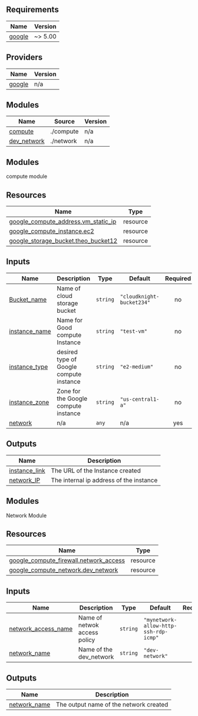 <!-- BEGIN_TF_DOCS -->
## Requirements

| Name | Version |
|------|---------|
| <a name="requirement_google"></a> [google](#requirement\_google) | ~> 5.00 |

## Providers

| Name | Version |
|------|---------|
| <a name="provider_google"></a> [google](#provider\_google) | n/a |


## Modules

| Name | Source | Version |
|------|--------|---------|
| <a name="module_compute"></a> [compute](#module\_compute) | ./compute | n/a |
| <a name="module_dev_network"></a> [dev\_network](#module\_dev\_network) | ./network | n/a |



## Modules

compute module 

## Resources

| Name | Type |
|------|------|
| [google_compute_address.vm_static_ip](https://registry.terraform.io/providers/hashicorp/google/latest/docs/resources/compute_address) | resource |
| [google_compute_instance.ec2](https://registry.terraform.io/providers/hashicorp/google/latest/docs/resources/compute_instance) | resource |
| [google_storage_bucket.theo_bucket12](https://registry.terraform.io/providers/hashicorp/google/latest/docs/resources/storage_bucket) | resource |

## Inputs

| Name | Description | Type | Default | Required |
|------|-------------|------|---------|:--------:|
| <a name="input_Bucket_name"></a> [Bucket\_name](#input\_Bucket\_name) | Name of cloud storage bucket | `string` | `"cloudknight-bucket234"` | no |
| <a name="input_instance_name"></a> [instance\_name](#input\_instance\_name) | Name for Good compute Instance | `string` | `"test-vm"` | no |
| <a name="input_instance_type"></a> [instance\_type](#input\_instance\_type) | desired type of Google compute instance | `string` | `"e2-medium"` | no |
| <a name="input_instance_zone"></a> [instance\_zone](#input\_instance\_zone) | Zone for the Google compute instance | `string` | `"us-central1-a"` | no |
| <a name="input_network"></a> [network](#input\_network) | n/a | `any` | n/a | yes |

## Outputs

| Name | Description |
|------|-------------|
| <a name="output_instance_link"></a> [instance\_link](#output\_instance\_link) | The URL of the Instance created |
| <a name="output_network_IP"></a> [network\_IP](#output\_network\_IP) | The internal ip address of the instance |


## Modules

Network Module

## Resources

| Name | Type |
|------|------|
| [google_compute_firewall.network_access](https://registry.terraform.io/providers/hashicorp/google/latest/docs/resources/compute_firewall) | resource |
| [google_compute_network.dev_network](https://registry.terraform.io/providers/hashicorp/google/latest/docs/resources/compute_network) | resource |

## Inputs

| Name | Description | Type | Default | Required |
|------|-------------|------|---------|:--------:|
| <a name="input_network_access_name"></a> [network\_access\_name](#input\_network\_access\_name) | Name of netwok access policy | `string` | `"mynetwork-allow-http-ssh-rdp-icmp"` | no |
| <a name="input_network_name"></a> [network\_name](#input\_network\_name) | Name of the dev\_network | `string` | `"dev-network"` | no |

## Outputs

| Name | Description |
|------|-------------|
| <a name="output_network_name"></a> [network\_name](#output\_network\_name) | The output name of the network created |
